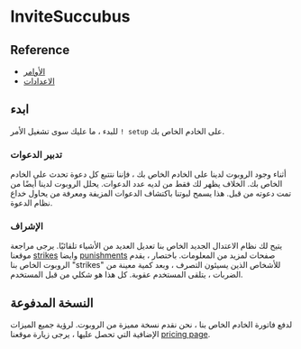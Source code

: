 # InviteSuccubus

## Reference

- [الأوامر](/ar/reference/commands.md)
- [الاعدادات](/ar/reference/settings.md)

## ابدء

للبدء ، ما عليك سوى تشغيل الأمر `! setup` على الخادم الخاص بك.

### تدبير الدعوات

أثناء وجود الروبوت لدينا على الخادم الخاص بك ، فإننا نتتبع كل دعوة تحدث على الخادم الخاص بك. الخلاف يظهر لك فقط من لديه عدد الدعوات. يحلل الروبوت لدينا أيضًا من تمت دعوته من قبل. هذا يسمح لبوتنا باكتشاف الدعوات المزيفة ومعرفة من يحاول خداع نظام الدعوة.

### الإشراف

يتيح لك نظام الاعتدال الجديد الخاص بنا تعديل العديد من الأشياء تلقائيًا. يرجى مراجعة موقعنا [strikes](/ar/modules/moderation/strikes.md) وايضا [punishments](/ar/modules/moderation/punishments.md) صفحات لمزيد من المعلومات. باختصار ، يقدم الروبوت الخاص بنا "strikes" للأشخاص الذين يسيئون التصرف ، وبعد كمية معينة من الضربات ، يتلقى المستخدم عقوبة. كل هذا هو شكلي من قبل المستخدم.

## النسخة المدفوعة

لدفع فاتورة الخادم الخاص بنا ، نحن نقدم نسخة مميزة من الروبوت. لرؤية جميع الميزات الإضافية التي تحصل عليها ، يرجى زيارة موقعنا [pricing page](/ar/premium/features.md).
